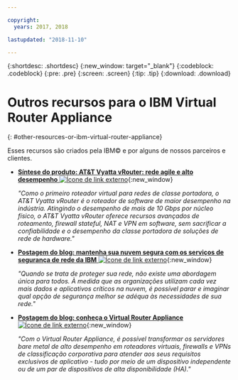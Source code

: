 ```yaml
---

copyright:
  years: 2017, 2018

lastupdated: "2018-11-10"

---
```


{:shortdesc: .shortdesc}
{:new_window: target="_blank"}
{:codeblock: .codeblock}
{:pre: .pre}
{:screen: .screen}
{:tip: .tip}
{:download: .download}

# Outros recursos para o IBM Virtual Router Appliance
{: #other-resources-or-ibm-virtual-router-appliance}

Esses recursos são criados pela IBM© e por alguns de nossos parceiros e clientes.

* [**Síntese do produto: AT&T Vyatta vRouter: rede agile e alto desempenho**
![Ícone de link externo](../../icons/launch-glyph.svg "Ícone de link externo")](https://public.dhe.ibm.com/cloud/bluemix/network/vra/final_vyatta_product_brief_june_2018_2.pdf){:new_window}

    *"Como o primeiro roteador virtual para redes de classe portadora, o AT&T Vyatta vRouter é o roteador de software de maior desempenho na indústria. Atingindo o desempenho de mais de 10 Gbps por núcleo físico, o AT&T Vyatta vRouter oferece recursos avançados de roteamento, firewall stateful, NAT e VPN em software, sem sacrificar a confiabilidade e o desempenho da classe portadora de soluções de rede de hardware."*

* [**Postagem do blog: mantenha sua nuvem segura com os serviços de segurança de rede da IBM** ![Ícone de link externo](../../icons/launch-glyph.svg "Ícone de link externo")](https://www.ibm.com/blogs/bluemix/2017/09/keep-cloud-safe-ibm-network-security-services/){:new_window}

    *"Quando se trata de proteger sua rede, não existe uma abordagem única para todos. À medida que as organizações utilizam cada vez mais dados e aplicativos críticos na nuvem, é possível parar e imaginar qual opção de segurança melhor se adéqua às necessidades de sua rede."*

* [**Postagem do blog: conheça o Virtual Router Appliance** ![Ícone de link externo](../../icons/launch-glyph.svg "Ícone de link externo")](https://www.ibm.com/blogs/bluemix/2017/07/virtual-router-appliance/){:new_window}

    *"Com o Virtual Router Appliance, é possível transformar os servidores bare metal de alto desempenho em roteadores virtuais, firewalls e VPNs de classificação corporativa para atender aos seus requisitos exclusivos de aplicativo - tudo por meio de um dispositivo independente ou de um par de dispositivos de alta disponibilidade (HA)."*
